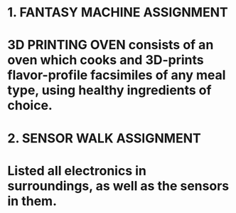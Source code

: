 # 1. <b>FANTASY MACHINE ASSIGNMENT</b>  

# 3D PRINTING OVEN consists of an oven which cooks and 3D-prints flavor-profile facsimiles of any meal type, using healthy ingredients of choice.


# 2. <b>SENSOR WALK ASSIGNMENT</b> 
# Listed all electronics in surroundings, as well as the sensors in them.
